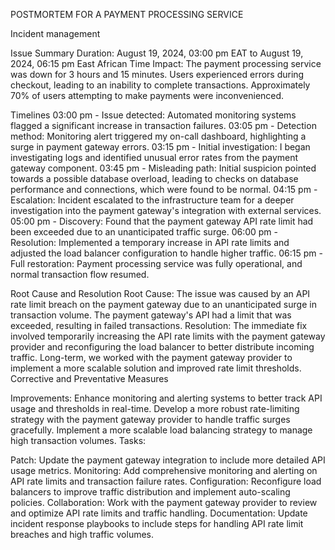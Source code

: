 POSTMORTEM  FOR A PAYMENT PROCESSING SERVICE


Incident management

Issue Summary
Duration: August 19, 2024, 03:00 pm EAT  to August 19, 2024, 06:15 pm East African Time
Impact: The payment processing service was down for 3 hours and 15 minutes. Users experienced errors during checkout, leading to an inability to complete transactions. Approximately 70% of users attempting to make payments were inconvenienced.

Timelines
03:00 pm  - Issue detected: Automated monitoring systems flagged a significant increase in transaction failures.
03:05 pm - Detection method: Monitoring alert triggered my on-call dashboard, highlighting a surge in payment gateway errors.
03:15 pm - Initial investigation: I began investigating logs and identified unusual error rates from the payment gateway component.
03:45 pm - Misleading path: Initial suspicion pointed towards a possible database overload, leading to checks on database performance and connections, which were found to be normal.
04:15 pm - Escalation: Incident escalated to the infrastructure team for a deeper investigation into the payment gateway's integration with external services.
05:00 pm - Discovery: Found that the payment gateway API rate limit had been exceeded due to an unanticipated traffic surge.
06:00 pm - Resolution: Implemented a temporary increase in API rate limits and adjusted the load balancer configuration to handle higher traffic.
06:15 pm - Full restoration: Payment processing service was fully operational, and normal transaction flow resumed.

Root Cause and Resolution
Root Cause: The issue was caused by an API rate limit breach on the payment gateway due to an unanticipated surge in transaction volume. The payment gateway's API had a limit that was exceeded, resulting in failed transactions.
Resolution: The immediate fix involved temporarily increasing the API rate limits with the payment gateway provider and reconfiguring the load balancer to better distribute incoming traffic. Long-term, we worked with the payment gateway provider to implement a more scalable solution and improved rate limit thresholds.
Corrective and Preventative Measures

Improvements:
Enhance monitoring and alerting systems to better track API usage and thresholds in real-time.
Develop a more robust rate-limiting strategy with the payment gateway provider to handle traffic surges gracefully.
Implement a more scalable load balancing strategy to manage high transaction volumes.
Tasks:

Patch: Update the payment gateway integration to include more detailed API usage metrics.
Monitoring: Add comprehensive monitoring and alerting on API rate limits and transaction failure rates.
Configuration: Reconfigure load balancers to improve traffic distribution and implement auto-scaling policies.
Collaboration: Work with the payment gateway provider to review and optimize API rate limits and traffic handling.
Documentation: Update incident response playbooks to include steps for handling API rate limit breaches and high traffic volumes.

